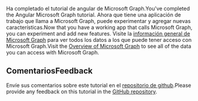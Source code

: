<!-- markdownlint-disable MD002 MD041 -->

<span data-ttu-id="62589-101">Ha completado el tutorial de angular de Microsoft Graph.</span><span class="sxs-lookup"><span data-stu-id="62589-101">You've completed the Angular Microsoft Graph tutorial.</span></span> <span data-ttu-id="62589-102">Ahora que tiene una aplicación de trabajo que llama a Microsoft Graph, puede experimentar y agregar nuevas características.</span><span class="sxs-lookup"><span data-stu-id="62589-102">Now that you have a working app that calls Microsoft Graph, you can experiment and add new features.</span></span> <span data-ttu-id="62589-103">Visite la [información general de Microsoft Graph](/graph/overview) para ver todos los datos a los que puede tener acceso con Microsoft Graph.</span><span class="sxs-lookup"><span data-stu-id="62589-103">Visit the [Overview of Microsoft Graph](/graph/overview) to see all of the data you can access with Microsoft Graph.</span></span>

## <a name="feedback"></a><span data-ttu-id="62589-104">Comentarios</span><span class="sxs-lookup"><span data-stu-id="62589-104">Feedback</span></span>

<span data-ttu-id="62589-105">Envíe sus comentarios sobre este tutorial en el [repositorio de github](https://github.com/microsoftgraph/msgraph-training-angularspa).</span><span class="sxs-lookup"><span data-stu-id="62589-105">Please provide any feedback on this tutorial in the [GitHub repository](https://github.com/microsoftgraph/msgraph-training-angularspa).</span></span>